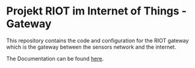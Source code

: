 # Projekt RIOT im Internet of Things - Gateway

This repository contains the code and configuration for the RIOT gateway which is
the gateway between the sensors network and the internet.

The Documentation can be found [here](https://git.haw-hamburg.de/ach214/riot-gateway/-/wikis/home).